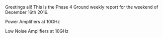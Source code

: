 Greetings all! This is the Phase 4 Ground weekly report for the weekend of December 16th 2016. 

Power Amplifiers at 10GHz

Low Noise Amplifiers at 10GHz

